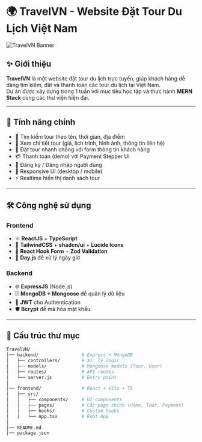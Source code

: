 # 🌍 TravelVN - Website Đặt Tour Du Lịch Việt Nam  

![TravelVN Banner](https://images.unsplash.com/photo-1507525428034-b723cf961d3e)  

## ✨ Giới thiệu  
**TravelVN** là một website đặt tour du lịch trực tuyến, giúp khách hàng dễ dàng tìm kiếm, đặt và thanh toán các tour du lịch tại Việt Nam.  
Dự án được xây dựng trong 1 tuần với mục tiêu học tập và thực hành **MERN Stack** cùng các thư viện hiện đại.  

---

## 🚀 Tính năng chính  
- 🔎 Tìm kiếm tour theo tên, thời gian, địa điểm  
- 📅 Xem chi tiết tour (giá, lịch trình, hình ảnh, thông tin liên hệ)  
- 🛒 Đặt tour nhanh chóng với form thông tin khách hàng  
- 💳 Thanh toán (demo) với Payment Stepper UI  
- 👤 Đăng ký / Đăng nhập người dùng  
- 📱 Responsive UI (desktop / mobile)  
- ⚡ Realtime hiển thị danh sách tour  

---

## 🛠️ Công nghệ sử dụng  

### Frontend  
- ⚛️ **ReactJS** + **TypeScript**  
- 🎨 **TailwindCSS** + **shadcn/ui** + **Lucide Icons**  
- 🔄 **React Hook Form** + **Zod Validation**  
- 📅 **Day.js** để xử lý ngày giờ  

### Backend  
- 🌐 **ExpressJS** (Node.js)  
- 🗄️ **MongoDB + Mongoose** để quản lý dữ liệu  
- 🔐 **JWT** cho Authentication  
- 🛡️ **Bcrypt** để mã hóa mật khẩu  

---

## 📂 Cấu trúc thư mục  

```bash
TravelVN/
│── backend/                # Express + MongoDB
│   ├── controllers/        # Xử lý logic
│   ├── models/             # Mongoose models (Tour, User)
│   ├── routes/             # API routes
│   └── server.js           # Entry point
│
│── frontend/               # React + Vite + TS
│   ├── src/
│   │   ├── components/     # UI components
│   │   ├── pages/          # Các page chính (Home, Tour, Payment)
│   │   ├── hooks/          # Custom hooks
│   │   └── App.tsx         # Root App
│
│── README.md
│── package.json

